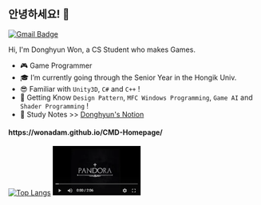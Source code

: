 ## 안녕하세요! 👋
[![Gmail Badge](https://img.shields.io/badge/-Gmail-c14438?style=flat-square&logo=Gmail&logoColor=white&link=mailto:contato.weltonf@gmail.com)](mailto:ehdgus5500@gmail.com)

Hi, I'm Donghyun Won, a CS Student who makes Games.

- 🎮 Game Programmer
- 🎓 I’m currently going through the Senior Year in the Hongik Univ.
- 😎 Familiar with `Unity3D`, `C#` and `C++` !
- 👊 Getting Know `Design Pattern`, `MFC Windows Programming`, `Game AI` and `Shader Programming` !
- 📖 Study Notes >> [Donghyun's Notion](https://www.notion.so/wondong "공부노트")

<h4>https://wonadam.github.io/CMD-Homepage/</h4>


[![Top Langs](https://github-readme-stats.vercel.app/api/top-langs/?username=wonAdam&layout=compact)](https://github.com/anuraghazra/github-readme-stats)
[<img src="https://github.com/wonAdam/wonAdam/blob/master/20210122164639.png?raw=true" width="35%">](https://youtu.be/HYVr_4Oe1eo)
